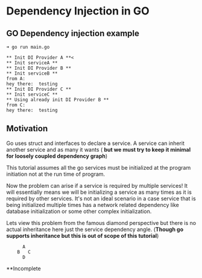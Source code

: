 # Dependency Injection in GO

## GO Dependency injection example

    ➜ go run main.go

    ** Init DI Provider A **<
    ** Init serviceA **
    ** Init DI Provider B **
    ** Init serviceB **
    from A:
    hey there:  testing
    ** Init DI Provider C **
    ** Init serviceC **
    ** Using already init DI Provider B **
    from C:
    hey there:  testing

## Motivation

Go uses struct and interfaces to declare a service.
A service can inherit another service and as many it wants ( **but we must try to keep it minimal for loosely coupled dependency graph**)

This tutorial assumes all the go services must be initialized at the program initiation not at the run time of program.

Now the problem can arise if a service is required by multiple services!
It will essentially means we will be initializing a service as many times as it is required by other services.
It's not an ideal scenario in a case service that is being initialized multiple times has a network related dependency like database initialization or some other complex initialization.

Lets view this problem from the famous diamond perspective but there is no actual inheritance here just the service dependency angle. (**Though go supports inheritance but this is out of scope of this tutorial**)

          A
        B   C
          D
**Incomplete
